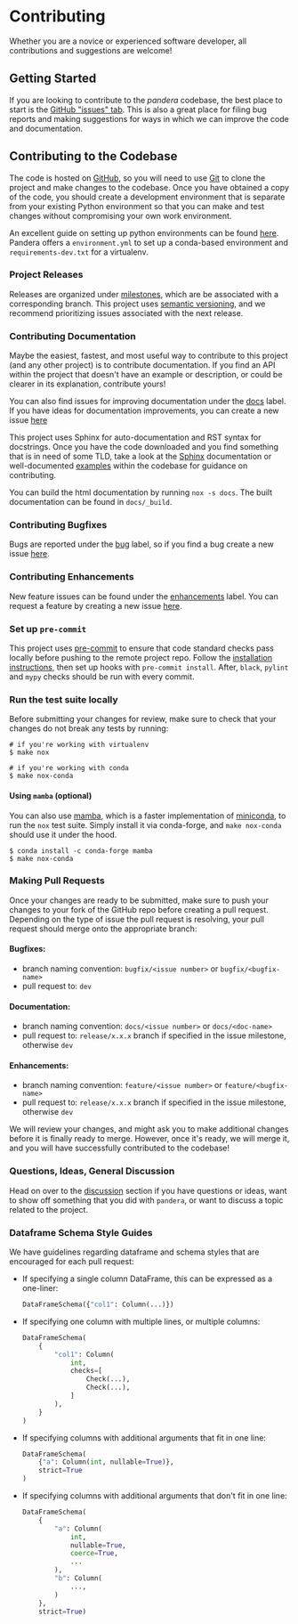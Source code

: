 # Contributing

Whether you are a novice or experienced software developer, all contributions
and suggestions are welcome!

## Getting Started

If you are looking to contribute to the _pandera_ codebase, the best place to
start is the [GitHub "issues" tab](https://github.com/pandera-dev/pandera/issues).
This is also a great place for filing bug reports and making suggestions for
ways in which we can improve the code and documentation.

## Contributing to the Codebase

The code is hosted on [GitHub](https://github.com/pandera-dev/pandera/issues),
so you will need to use [Git](http://git-scm.com/) to clone the project and make
changes to the codebase. Once you have obtained a copy of the code, you should
create a development environment that is separate from your existing Python
environment so that you can make and test changes without compromising your
own work environment.

An excellent guide on setting up python environments can be found
[here](https://pandas.pydata.org/docs/development/contributing.html#creating-a-python-environment).
Pandera offers a `environment.yml` to set up a conda-based environment and
`requirements-dev.txt` for a virtualenv.

### Project Releases

Releases are organized under [milestones](https://github.com/pandera-dev/pandera/milestones),
which are be associated with a corresponding branch. This project uses
[semantic versioning](https://semver.org/), and we recommend prioritizing issues
associated with the next release.

### Contributing Documentation

Maybe the easiest, fastest, and most useful way to contribute to this project
(and any other project) is to contribute documentation. If you find an API
within the project that doesn't have an example or description, or could be
clearer in its explanation, contribute yours!

You can also find issues for improving documentation under the
[docs](https://github.com/pandera-dev/pandera/labels/docs) label. If you have
ideas for documentation improvements, you can create a new issue [here](https://github.com/pandera-dev/pandera/issues/new?assignees=&labels=docs&template=documentation-improvement.md&title=)

This project uses Sphinx for auto-documentation and RST syntax for docstrings.
Once you have the code downloaded and you find something that is in need of some
TLD, take a look at the [Sphinx](https://www.sphinx-doc.org/en/1.0/rest.html)
documentation or well-documented
[examples](https://pandera.readthedocs.io/en/stable/_modules/pandera/schemas.html#DataFrameSchema)
within the codebase for guidance on contributing.

You can build the html documentation by running `nox -s docs`. The built
documentation can be found in `docs/_build`.

### Contributing Bugfixes

Bugs are reported under the [bug](https://github.com/pandera-dev/pandera/labels/bug)
label, so if you find a bug create a new issue [here](https://github.com/pandera-dev/pandera/issues/new?assignees=&labels=bug&template=bug_report.md&title=).

### Contributing Enhancements

New feature issues can be found under the
[enhancements](https://github.com/pandera-dev/pandera/labels/enhancement) label.
You can request a feature by creating a new issue [here](https://github.com/pandera-dev/pandera/issues/new?assignees=&labels=enhancement&template=feature_request.md&title=).

### Set up `pre-commit`

This project uses [pre-commit](https://pre-commit.com/) to ensure that code
standard checks pass locally before pushing to the remote project repo. Follow
the [installation instructions](https://pre-commit.com/#installation), then
set up hooks with `pre-commit install`. After, `black`, `pylint` and `mypy`
checks should be run with every commit.

### Run the test suite locally

Before submitting your changes for review, make sure to check that your changes
do not break any tests by running:

```
# if you're working with virtualenv
$ make nox

# if you're working with conda
$ make nox-conda
```

#### Using `mamba` (optional)

You can also use [mamba](https://github.com/mamba-org/mamba), which is a faster
implementation of [miniconda](https://docs.conda.io/en/latest/miniconda.html),
to run the `nox` test suite. Simply install it via conda-forge, and
`make nox-conda` should use it under the hood.

```
$ conda install -c conda-forge mamba
$ make nox-conda
```

### Making Pull Requests

Once your changes are ready to be submitted, make sure to push your changes to
your fork of the GitHub repo before creating a pull request. Depending on the
type of issue the pull request is resolving, your pull request should merge
onto the appropriate branch:

#### Bugfixes:
- branch naming convention: `bugfix/<issue number>` or `bugfix/<bugfix-name>`
- pull request to: `dev`

#### Documentation:
- branch naming convention: `docs/<issue number>` or `docs/<doc-name>`
- pull request to: `release/x.x.x` branch if specified in the issue milestone, otherwise `dev`

#### Enhancements:
- branch naming convention: `feature/<issue number>` or `feature/<bugfix-name>`
- pull request to: `release/x.x.x` branch if specified in the issue milestone, otherwise `dev`

We will review your changes, and might ask you to make additional changes
before it is finally ready to merge. However, once it's ready, we will merge
it, and you will have successfully contributed to the codebase!

### Questions, Ideas, General Discussion

Head on over to the [discussion](https://github.com/pandera-dev/pandera/discussions)
section if you have questions or ideas, want to show off something that you
did with `pandera`, or want to discuss a topic related to the project.

### Dataframe Schema Style Guides

We have guidelines regarding dataframe and schema styles that are encouraged
for each pull request:

- If specifying a single column DataFrame, this can be expressed as a one-liner:

  ```python
  DataFrameSchema({"col1": Column(...)})
  ```

- If specifying one column with multiple lines, or multiple columns:

  ```python
  DataFrameSchema(
      {
          "col1": Column(
              int,
              checks=[
                  Check(...),
                  Check(...),
              ]
          ),
      }
  )
  ```

- If specifying columns with additional arguments that fit in one line:

  ```python
  DataFrameSchema(
      {"a": Column(int, nullable=True)},
      strict=True
  )
  ```

- If specifying columns with additional arguments that don't fit in one line:
  ```python
  DataFrameSchema(
      {
          "a": Column(
              int,
              nullable=True,
              coerce=True,
              ...
          ),
          "b": Column(
              ...,
          )
      },
      strict=True)
  ```
